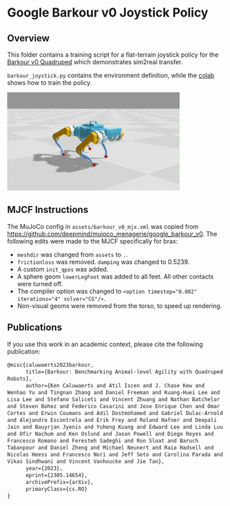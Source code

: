 # Google Barkour v0 Joystick Policy

## Overview

This folder contains a training script for a flat-terrain joystick policy for the [Barkour v0 Quadruped](https://ai.googleblog.com/2023/05/barkour-benchmarking-animal-level.html) which demonstrates sim2real transfer.

`barkour_joystick.py` contains the environment definition, while the [colab](https://colab.research.google.com/github/google/brax/blob/main/experimental/barkour_v0/barkour_v0_joystick.ipynb) shows how to train the policy.

<p float="left">
  <img src="assets/joystick.gif" width="400">
</p>

## MJCF Instructions

The MuJoCo config in `assets/barkour_v0_mjx.xml` was copied from https://github.com/deepmind/mujoco_menagerie/google_barkour_v0. The following edits were made to the MJCF specifically for brax:

* `meshdir` was changed from `assets` to `.`.
* `frictionloss` was removed. `damping` was changed to 0.5239.
* A custom `init_qpos` was added.
* A sphere geom `lowerLegFoot` was added to all feet. All other contacts were turned off.
* The compiler option was changed to `<option timestep="0.002" iterations="4" solver="CG"/>`.
* Non-visual geoms were removed from the torso, to speed up rendering.

## Publications

If you use this work in an academic context, please cite the following publication:

    @misc{caluwaerts2023barkour,
          title={Barkour: Benchmarking Animal-level Agility with Quadruped Robots},
          author={Ken Caluwaerts and Atil Iscen and J. Chase Kew and Wenhao Yu and Tingnan Zhang and Daniel Freeman and Kuang-Huei Lee and Lisa Lee and Stefano Saliceti and Vincent Zhuang and Nathan Batchelor and Steven Bohez and Federico Casarini and Jose Enrique Chen and Omar Cortes and Erwin Coumans and Adil Dostmohamed and Gabriel Dulac-Arnold and Alejandro Escontrela and Erik Frey and Roland Hafner and Deepali Jain and Bauyrjan Jyenis and Yuheng Kuang and Edward Lee and Linda Luu and Ofir Nachum and Ken Oslund and Jason Powell and Diego Reyes and Francesco Romano and Feresteh Sadeghi and Ron Sloat and Baruch Tabanpour and Daniel Zheng and Michael Neunert and Raia Hadsell and Nicolas Heess and Francesco Nori and Jeff Seto and Carolina Parada and Vikas Sindhwani and Vincent Vanhoucke and Jie Tan},
          year={2023},
          eprint={2305.14654},
          archivePrefix={arXiv},
          primaryClass={cs.RO}
    }
